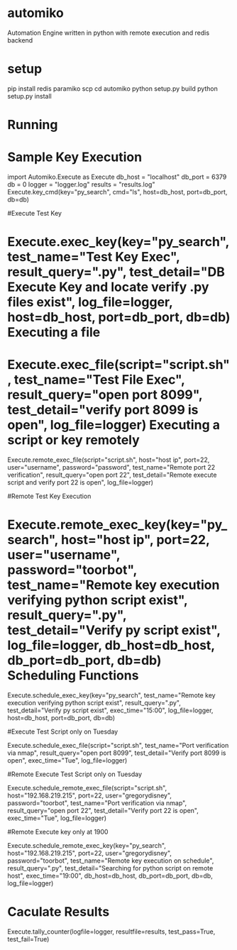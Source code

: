 automiko
========

Automation Engine written in python with remote execution and redis backend

setup
========
pip install redis paramiko scp
cd automiko 
python setup.py build
python setup.py install

Running
========

Sample Key Execution
========
import Automiko.Execute as Execute
db_host = "localhost"
db_port = 6379
db = 0
logger = "logger.log"
results = "results.log"
Execute.key_cmd(key="py_search",
                cmd="ls",
                host=db_host,
                port=db_port,
                db=db)

#Execute Test Key

Execute.exec_key(key="py_search",
                 test_name="Test Key Exec",
                 result_query=".py",
                 test_detail="DB Execute Key and locate verify .py files exist",
                 log_file=logger,
                 host=db_host,
                 port=db_port,
                 db=db)
Executing a file
========
Execute.exec_file(script="script.sh",
                  test_name="Test File Exec",
                  result_query="open port 8099",
                  test_detail="verify port 8099 is open",
                  log_file=logger)
Executing a script or key remotely
========
Execute.remote_exec_file(script="script.sh",
                         host="host ip",
                         port=22,
                         user="username",
                         password="password",
                         test_name="Remote port 22 verification",
                         result_query="open port 22",
                         test_detail="Remote execute script and verify port 22 is open",
                         log_file=logger)

#Remote Test Key Execution

Execute.remote_exec_key(key="py_search",
                        host="host ip",
                        port=22,
                        user="username",
                        password="toorbot",
                        test_name="Remote key execution verifying python script exist",
                        result_query=".py",
                        test_detail="Verify py script exist",
                        log_file=logger,
                        db_host=db_host,
                        db_port=db_port,
                        db=db)
Scheduling Functions
========
Execute.schedule_exec_key(key="py_search",
                        test_name="Remote key execution verifying python script exist",
                        result_query=".py",
                        test_detail="Verify py script exist",
                        exec_time="15:00",
                        log_file=logger,
                        host=db_host,
                        port=db_port,
                        db=db)

#Execute Test Script only on Tuesday

Execute.schedule_exec_file(script="script.sh",
                           test_name="Port verification via nmap",
                           result_query="open port 8099",
                           test_detail="Verify port 8099 is open",
                           exec_time="Tue",
                           log_file=logger)

#Remote Execute Test Script only on Tuesday

Execute.schedule_remote_exec_file(script="script.sh",
                                  host="192.168.219.215",
                                  port=22,
                                  user="gregorydisney",
                                  password="toorbot",
                                  test_name="Port verification via nmap",
                                  result_query="open port 22",
                                  test_detail="Verify port 22 is open",
                                  exec_time="Tue",
                                  log_file=logger)

#Remote Execute key only at 1900

Execute.schedule_remote_exec_key(key="py_search",
                                 host="192.168.219.215",
                                 port=22,
                                 user="gregorydisney",
                                 password="toorbot",
                                 test_name="Remote key execution on schedule",
                                 result_query=".py",
                                 test_detail="Searching for python script on remote host",
                                 exec_time="19:00",
                                 db_host=db_host,
                                 db_port=db_port,
                                 db=db,
                                 log_file=logger)

Caculate Results 
========
Execute.tally_counter(logfile=logger,
                      resultfile=results,
                      test_pass=True,
                      test_fail=True)
